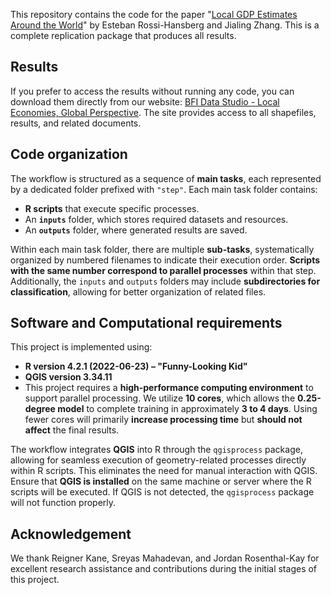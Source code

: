 This repository contains the code for the paper "[Local GDP Estimates Around the World](https://rossihansberg.economics.uchicago.edu/LGEAW.pdf)" by Esteban Rossi-Hansberg and Jialing Zhang. This is a complete replication package that produces all results.

## Results
If you prefer to access the results without running any code, you can download them directly from our website: [BFI Data Studio - Local Economies, Global Perspective](https://bfidatastudio.org/project/local-economies-global-perspective-illuminating-subnational-gdp-worldwide/). The site provides access to all shapefiles, results, and related documents.

## Code organization
The workflow is structured as a sequence of **main tasks**, each represented by a dedicated folder prefixed with `"step"`. Each main task folder contains:

- **R scripts** that execute specific processes.
- An **`inputs`** folder, which stores required datasets and resources.
- An **`outputs`** folder, where generated results are saved.

Within each main task folder, there are multiple **sub-tasks**, systematically organized by numbered filenames to indicate their execution order. **Scripts with the same number correspond to parallel processes** within that step. Additionally, the `inputs` and `outputs` folders may include **subdirectories for classification**, allowing for better organization of related files.

## Software and Computational requirements
This project is implemented using:
- **R version 4.2.1 (2022-06-23) – "Funny-Looking Kid"**
- **QGIS version 3.34.11**
- This project requires a **high-performance computing environment** to support parallel processing. We utilize **10 cores**, which allows the **0.25-degree model** to complete training in approximately **3 to 4 days**. Using fewer cores will primarily **increase processing time** but **should not affect** the final results.

The workflow integrates **QGIS** into R through the `qgisprocess` package, allowing for seamless execution of geometry-related processes directly within R scripts. This eliminates the need for manual interaction with QGIS. Ensure that **QGIS is installed** on the same machine or server where the R scripts will be executed. If QGIS is not detected, the `qgisprocess` package will not function properly.

## Acknowledgement
We thank Reigner Kane, Sreyas Mahadevan, and Jordan Rosenthal-Kay for excellent research assistance and contributions during the initial stages of this project.
